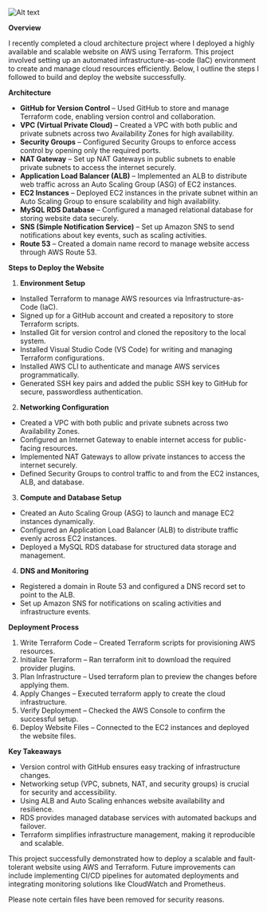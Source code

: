 ![Alt text](/Terraform-project-architecture.jpeg)


**Overview**


I recently completed a cloud architecture project where I deployed a highly available and scalable website on AWS using Terraform. This project involved setting up an automated infrastructure-as-code (IaC) environment to create and manage cloud resources efficiently. Below, I outline the steps I followed to build and deploy the website successfully.

**Architecture**
* **GitHub for Version Control** – Used GitHub to store and manage Terraform code, enabling version control and collaboration.
* **VPC (Virtual Private Cloud)** – Created a VPC with both public and private subnets across two Availability Zones for high availability.
* **Security Groups** – Configured Security Groups to enforce access control by opening only the required ports.
* **NAT Gateway** – Set up NAT Gateways in public subnets to enable private subnets to access the internet securely.
* **Application Load Balancer (ALB)** – Implemented an ALB to distribute web traffic across an Auto Scaling Group (ASG) of EC2 instances.
* **EC2 Instances** – Deployed EC2 instances in the private subnet within an Auto Scaling Group to ensure scalability and high availability.
* **MySQL RDS Database** – Configured a managed relational database for storing website data securely.
* **SNS (Simple Notification Service)** – Set up Amazon SNS to send notifications about key events, such as scaling activities.
* **Route 53** – Created a domain name record to manage website access through AWS Route 53.

**Steps to Deploy the Website**

1. **Environment Setup**
* Installed Terraform to manage AWS resources via Infrastructure-as-Code (IaC).
* Signed up for a GitHub account and created a repository to store Terraform scripts.
* Installed Git for version control and cloned the repository to the local system.
* Installed Visual Studio Code (VS Code) for writing and managing Terraform configurations.
* Installed AWS CLI to authenticate and manage AWS services programmatically.
* Generated SSH key pairs and added the public SSH key to GitHub for secure, passwordless authentication.

2. **Networking Configuration**
* Created a VPC with both public and private subnets across two Availability Zones.
* Configured an Internet Gateway to enable internet access for public-facing resources.
* Implemented NAT Gateways to allow private instances to access the internet securely.
* Defined Security Groups to control traffic to and from the EC2 instances, ALB, and database.

3. **Compute and Database Setup**
* Created an Auto Scaling Group (ASG) to launch and manage EC2 instances dynamically.
* Configured an Application Load Balancer (ALB) to distribute traffic evenly across EC2 instances.
* Deployed a MySQL RDS database for structured data storage and management.

4. **DNS and Monitoring**
* Registered a domain in Route 53 and configured a DNS record set to point to the ALB.
* Set up Amazon SNS for notifications on scaling activities and infrastructure events.

**Deployment Process**
1. Write Terraform Code – Created Terraform scripts for provisioning AWS resources.
2. Initialize Terraform – Ran terraform init to download the required provider plugins.
3. Plan Infrastructure – Used terraform plan to preview the changes before applying them.
4. Apply Changes – Executed terraform apply to create the cloud infrastructure.
5. Verify Deployment – Checked the AWS Console to confirm the successful setup.
6. Deploy Website Files – Connected to the EC2 instances and deployed the website files.

**Key Takeaways**
* Version control with GitHub ensures easy tracking of infrastructure changes.
* Networking setup (VPC, subnets, NAT, and security groups) is crucial for security and accessibility.
* Using ALB and Auto Scaling enhances website availability and resilience.
* RDS provides managed database services with automated backups and failover.
* Terraform simplifies infrastructure management, making it reproducible and scalable.


This project successfully demonstrated how to deploy a scalable and fault-tolerant website using AWS and Terraform. Future improvements can include implementing CI/CD pipelines for automated deployments and integrating monitoring solutions like CloudWatch and Prometheus.


Please note certain files have been removed for security reasons.
